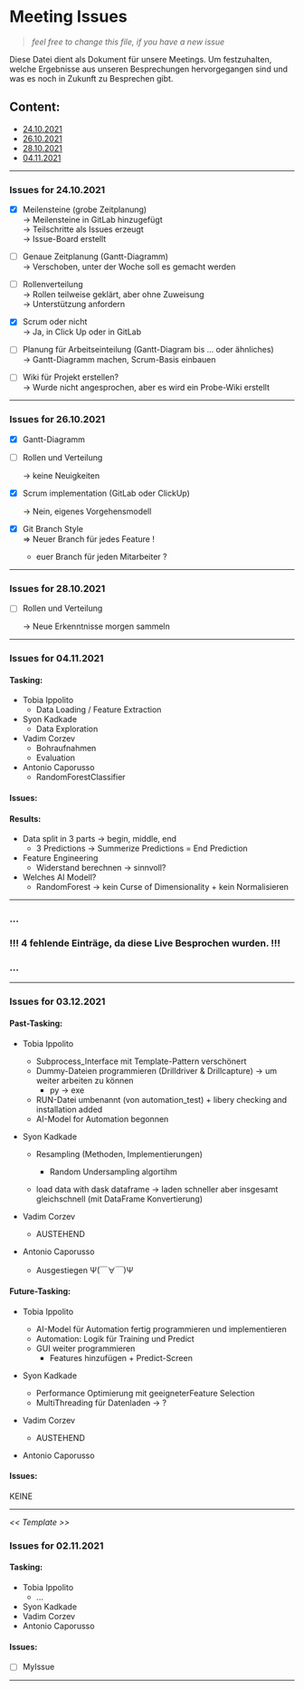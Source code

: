 # **Meeting Issues**
> *feel free to change this file, if you have a new issue*

Diese Datei dient als Dokument für unsere Meetings. Um festzuhalten, welche Ergebnisse aus unseren Besprechungen hervorgegangen sind und was es noch in Zukunft zu Besprechen gibt.
## Content:
- [24.10.2021](#issues_24.10.2021)
- [26.10.2021](#issues_26.10.2021)
- [28.10.2021](#issues_28.10.2021)
- [04.11.2021](#issues_04.11.2021)

---
### <a name='issues_24.10.2021'>Issues for 24.10.2021</a>


- [x] Meilensteine (grobe Zeitplanung)<br>
    -> Meilensteine in GitLab hinzugefügt<br>
    -> Teilschritte als Issues erzeugt<br>
    -> Issue-Board erstellt<br>

- [ ] Genaue Zeitplanung (Gantt-Diagramm)<br>
    -> Verschoben, unter der Woche soll es gemacht werden

- [ ] Rollenverteilung<br>
    -> Rollen teilweise geklärt, aber ohne Zuweisung<br>
    -> Unterstützung anfordern

- [x] Scrum oder nicht<br>
    -> Ja, in Click Up oder in GitLab<br>
    
- [ ] Planung für Arbeitseinteilung (Gantt-Diagram bis ... oder ähnliches)<br>
    -> Gantt-Diagramm machen, Scrum-Basis einbauen

- [ ] Wiki für Projekt erstellen?<br>
    -> Wurde nicht angesprochen, aber es wird ein Probe-Wiki erstellt

---

### <a name='issues_26.10.2021'>Issues for 26.10.2021</a>

- [x] Gantt-Diagramm

- [ ] Rollen und Verteilung

    -> keine Neuigkeiten

- [x] Scrum implementation (GitLab oder ClickUp)

    -> Nein, eigenes Vorgehensmodell

- [x] Git Branch Style<br>    => Neuer Branch für jedes Feature !

    - euer Branch für jeden Mitarbeiter ?



---


### <a name='issues_28.10.2021'>Issues for 28.10.2021</a>

- [ ] Rollen und Verteilung

  -> Neue Erkenntnisse morgen sammeln

---

### <a name='issues_04.11.2021'>Issues for 04.11.2021</a>

#### Tasking:

- Tobia Ippolito
  - Data Loading / Feature Extraction
- Syon Kadkade
  - Data Exploration
- Vadim Corzev
  - Bohraufnahmen
  - Evaluation
- Antonio Caporusso
  - RandomForestClassifier

#### Issues:



#### Results:

- Data split in 3 parts -> begin, middle, end
  - 3 Predictions -> Summerize Predictions = End Prediction
- Feature Engineering
  - Widerstand berechnen -> sinnvoll?
- Welches AI Modell?
  - RandomForest -> kein Curse of Dimensionality + kein Normalisieren


---

### ...
### !!! 4 fehlende Einträge, da diese Live Besprochen wurden. !!!
### ...

---

### <a name='issues_03.12.2021'>Issues for 03.12.2021</a>

#### Past-Tasking:

- Tobia Ippolito
  - Subprocess_Interface mit Template-Pattern verschönert
  - Dummy-Dateien programmieren (Drilldriver & Drillcapture) -> um weiter arbeiten zu können
    - py -> exe
  - RUN-Datei umbenannt (von automation_test) + libery checking and installation added
  - AI-Model for Automation begonnen
- Syon Kadkade
  - Resampling (Methoden, Implementierungen)
    - Random Undersampling algortihm

  - load data with dask dataframe -> laden schneller aber insgesamt gleichschnell (mit DataFrame Konvertierung)

- Vadim Corzev
  - AUSTEHEND

- Antonio Caporusso
  - Ausgestiegen Ψ(￣∀￣)Ψ


#### Future-Tasking:

- Tobia Ippolito
  - AI-Model für Automation fertig programmieren und implementieren
  - Automation: Logik für Training und Predict
  - GUI weiter programmieren
    - Features hinzufügen + Predict-Screen
- Syon Kadkade
  - Performance Optimierung mit geeigneterFeature Selection
  - MultiThreading für Datenladen ->  ?

- Vadim Corzev
  - AUSTEHEND

- Antonio Caporusso

#### Issues:

KEINE

---

*<< Template >>*

### <a name='issues_02.11.2021'>Issues for 02.11.2021</a>

#### Tasking:

- Tobia Ippolito
  - ...
- Syon Kadkade
- Vadim Corzev
- Antonio Caporusso

#### Issues:
- [ ] MyIssue

---

